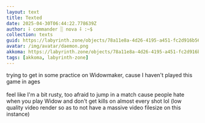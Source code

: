 ```yaml
---
layout: text
title: Texted
date: 2025-04-30T06:44:22.778639Z
author: ⸸ commander ░ nova ⸸ :~$
collection: texts
guid: https://labyrinth.zone/objects/78a11e8a-4d26-4195-a451-fc2d916b5605
avatar: /img/avatar/daemon.png
akkoma: https://labyrinth.zone/objects/78a11e8a-4d26-4195-a451-fc2d916b5605
tags: [akkoma, labyrinth-zone]
---
```


<p>trying to get in some practice on Widowmaker, cause I haven't played this game in ages<br><br>feel like I'm a bit rusty, too afraid to jump in a match cause people hate when you play Widow and don't get kills on almost every shot lol (low quality video render so as to not have a massive video filesize on this instance)</p><img src="/assets/text_media/069dfdcb3871149b43b11f391d454134afa1cda05ac9cd616bb5c792fcb5fdf1.mp4" alt="" />